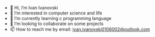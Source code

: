 - 👋 Hi, I’m Ivan Ivanovski
- 👀 I’m interested in computer science and life  
- 🌱 I’m currently learning c programming language
- 💞️ I’m looking to collaborate on some projects
- 📫 How to reach me by email: ivan.ivanovski0106002@outlook.com

<!---
ivanovskiivan/ivanovskiivan is a ✨ special ✨ repository because its `README.md` (this file) appears on your GitHub profile.
You can click the Preview link to take a look at your changes.
--->
